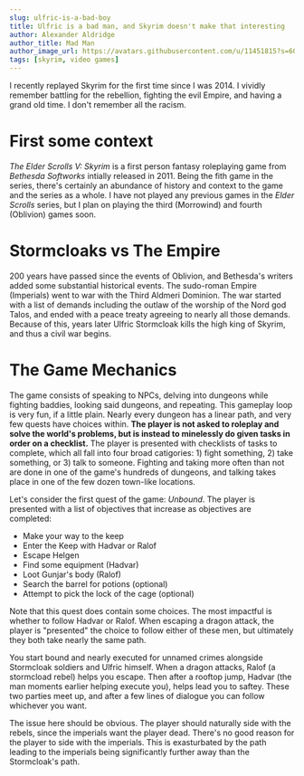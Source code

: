 ```yaml
---
slug: ulfric-is-a-bad-boy
title: Ulfric is a bad man, and Skyrim doesn't make that interesting
author: Alexander Aldridge
author_title: Mad Man
author_image_url: https://avatars.githubusercontent.com/u/11451815?s=60&v=4
tags: [skyrim, video games]
---
```


I recently replayed Skyrim for the first time since I was 2014. I vividly remember battling for the rebellion, fighting the evil Empire, and having a grand old time. I don't remember all the racism.

# First some context
*The Elder Scrolls V: Skyrim* is a first person fantasy roleplaying game from *Bethesda Softworks* intially released in 2011. Being the fith game in the series, there's certainly an abundance of history and context to the game and the series as a whole. I have not played any previous games in the *Elder Scrolls* series, but I plan on playing the third (Morrowind) and fourth (Oblivion) games soon.

# Stormcloaks vs The Empire
200 years have passed since the events of Oblivion, and Bethesda's writers added some substantial historical events. The sudo-roman Empire (Imperials) went to war with the Third Aldmeri Dominion. The war started with a list of demands including the outlaw of the worship of the Nord god Talos, and ended with a peace treaty agreeing to nearly all those demands. Because of this, years later Ulfric Stormcloak kills the high king of Skyrim, and thus a civil war begins.

# The Game Mechanics
The game consists of speaking to NPCs, delving into dungeons while fighting baddies, looking said dungeons, and repeating. This gameplay loop is very fun, if a little plain. Nearly every dungeon has a linear path, and very few quests have choices within. **The player is not asked to roleplay and solve the world's problems, but is instead to minelessly do given tasks in order on a checklist.** The player is presented with checklists of tasks to complete, which all fall into four broad catigories: 1) fight something, 2) take something, or 3) talk to someone. Fighting and taking more often than not are done in one of the game's hundreds of dungeons, and talking takes place in one of the few dozen town-like locations.

Let's consider the first quest of the game: *Unbound*. The player is presented with a list of objectives that increase as objectives are completed:
- Make your way to the keep
- Enter the Keep with Hadvar or Ralof
- Escape Helgen
- Find some equipment (Hadvar)
- Loot Gunjar's body (Ralof)
- Search the barrel for potions (optional)
- Attempt to pick the lock of the cage (optional)

Note that this quest does contain some choices. The most impactful is whether to follow Hadvar or Ralof. When escaping a dragon attack, the player is "presented" the choice to follow either of these men, but ultimately they both take nearly the same path.

You start bound and nearly executed for unnamed crimes alongside Stormcloak soldiers and Ulfric himself. When a dragon attacks, Ralof (a stormcload rebel) helps you escape. Then after a rooftop jump, Hadvar (the man moments earlier helping execute you), helps lead you to saftey. These two parties meet up, and after a few lines of dialogue you can follow whichever you want.

The issue here should be obvious. The player should naturally side with the rebels, since the imperials want the player dead. There's no good reason for the player to side with the imperials. This is exasturbated by the path leading to the imperials being significantly further away than the Stormcloak's path.

